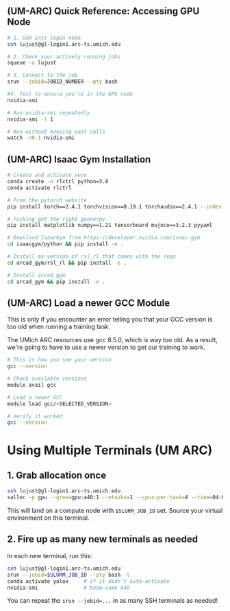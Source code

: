 ## (UM-ARC) Quick Reference: Accessing GPU Node 

```bash
# 1. SSH into login node
ssh lujust@gl-login1.arc-ts.umich.edu

# 2. Check your actively running jobs
squeue -u lujust

# 3. Connect to the job
srun --jobid=JOBID_NUMBER --pty bash

#4. Test to ensure you're in the GPU node
nvidia-smi

# Run nvidia-smi repeatedly
nvidia-smi -l 1

# Run without keeping past calls
watch -n0.1 nvidia-smi
```

## (UM-ARC) Isaac Gym Installation

```bash
# Create and activate venv
conda create -n rlctrl python=3.8
conda activate rlctrl

# From the pytorch website
pip install torch==2.4.1 torchvision==0.19.1 torchaudio==2.4.1 --index-url https://download.pytorch.org/whl/cu124

# Fucking get the right goonerpy
pip install matplotlib numpy==1.21 tensorboard mujoco==3.2.3 pyyaml

# Download IsaacGym from https://developer.nvidia.com/isaac-gym
cd isaacgym/python && pip install -e .

# Install my version of rsl_rl that comes with the repo
cd arcad_gym/rsl_rl && pip install -e .

# Install arcad_gym
cd arcad_gym && pip install -e .
```


## (UM-ARC) Load a newer GCC Module
This is only if you encounter an error telling you that your GCC version is too old when running a training task.

The UMich ARC resources use gcc 8.5.0, which is way too old. As a result, we're going to have to use a newer version to get our training to work.

```bash
# This is how you see your version
gcc --version

# Check available versions
module avail gcc 

# Load a newer GCC
module load gcc/<SELECTED_VERSION>

# Verify it worked 
gcc --version
```

# Using Multiple Terminals (UM ARC)

## 1. Grab allocation once
```bash
ssh lujust@gl-login1.arc-ts.umich.edu
salloc -p gpu --gres=gpu:a40:1 --ntasks=1 --cpus-per-task=4 --time=04:00:00
```
This will land on a compute node with `$SLURM_JOB_ID` set. Source your virtual environment on this terminal.

## 2. Fire up as many new terminals as needed
In each new terminal, run this:
```bash
ssh lujust@gl-login1.arc-ts.umich.edu
srun --jobid=$SLURM_JOB_ID --pty bash -l
conda activate yolox     # if it didn’t auto‑activate
nvidia-smi               # boom—same A40
```
You can repeat the `srun --jobid=...` in as many SSH terminals as needed!